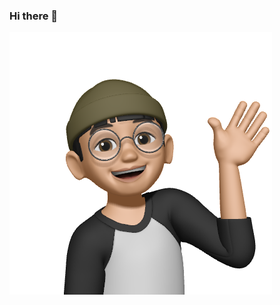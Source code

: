 ### Hi there 👋

<img src="./bed274dc4e621647f8d35df9cd4bfb47-sticker.png" width="420px" height="420px" title="Github_Logo"/>

<!--
**kangyoolee/kangyoolee** is a ✨ _special_ ✨ repository because its `README.md` (this file) appears on your GitHub profile.

Here are some ideas to get you started:

- 🔭 I’m currently working on ...
- 🌱 I’m currently learning ...
- 👯 I’m looking to collaborate on ...
- 🤔 I’m looking for help with ...
- 💬 Ask me about ...
- 📫 How to reach me: ...
- 😄 Pronouns: ...
- ⚡ Fun fact: ...
-->
